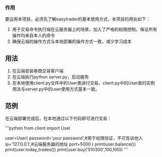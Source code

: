 ### 作用

要运用本项目，必须先了解easytrader的基本使用方式，本项目的用处如下：
1. 用于交易命令执行端在云服务器上的场景，加入了严格的权限控制，保证所有操作均来自本人的命令
2. 确保云端的操作方式与本地部署的操作方式一致，减少学习成本

## 用法

1. 在云端安装券商交易客户端
2. 在云端执行python server.py，启动服务
3. 在本地使用client.py文件中的User类进行交易，client.py中的User类的实例用法与server.py中的user使用方式基本一致。

## 范例

在云端部署完成后，在本地通过以下代码即可进行交易：

'''python
from client import User

user=User(
    password='your password',#用于权限验证，不可告诉他人
    ip='127.0.0.1',#云端服务器的地址
    port=5000
)
print(user.balance())
print(user.today_trades())
print(user.buy('510300',100,100))
'''
